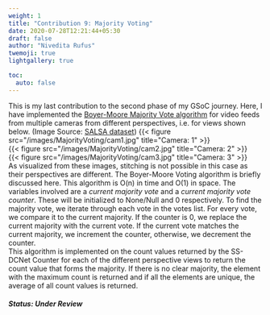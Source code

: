 ```yaml
---
weight: 1
title: "Contribution 9: Majority Voting"
date: 2020-07-28T12:21:44+05:30
draft: false
author: "Nivedita Rufus"
twemoji: true
lightgallery: true

toc:
  auto: false
---
```


This is my last contribution to the second phase of my GSoC journey. Here, I have implemented the [Boyer-Moore Majority Vote algorithm](https://www.cs.utexas.edu/~moore/best-ideas/mjrty/) for video feeds from multiple cameras from different perspectives, i.e. for views shown below. (Image Source: [SALSA dataset](https://tev.fbk.eu/salsa)) 
{{< figure src="/images/MajorityVoting/cam1.jpg" title="Camera: 1" >}}  
{{< figure src="/images/MajorityVoting/cam2.jpg" title="Camera: 2" >}}  
{{< figure src="/images/MajorityVoting/cam3.jpg" title="Camera: 3" >}}  
As visualized from these images, stitching is not possible in this case as their perspectives are different. The Boyer-Moore Voting algorithm is briefly discussed here. This algorithm is O(n) in time and O(1) in space. The variables involved are a *current majority vote* and a *current majority vote counter*. These will be initialized to None/Null and 0 respectively. To find the majority vote, we iterate through each vote in the votes list. For every vote, we compare it to the current majority. If the counter is 0, we replace the current majority with the current vote. If the current vote matches the current majority, we increment the counter, otherwise, we decrement the counter.  
This algorithm is implemented on the count values returned by the SS-DCNet Counter for each of the different perspective views to return the count value that forms the majority. If there is no clear majority, the element with the maximum count is returned and if all the elements are unique, the average of all count values is returned.  

##### Status: Under Review